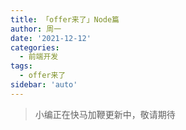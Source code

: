 ```yaml
---
title: 「offer来了」Node篇
author: 周一
date: '2021-12-12'
categories:
  - 前端开发
tags:
  - offer来了
sidebar: 'auto'
---
```


> 小编正在快马加鞭更新中，敬请期待
